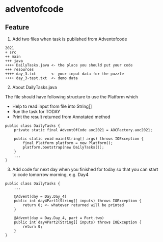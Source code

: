 # adventofcode

## Feature 

1. Add two files when task is published from Adventofcode
```
2021
+ src
++ main 
+++ java
++++ DailyTasks.java <- the place you should put your code
+++ resources
++++ day_3.txt       <- your input data for the puzzle
++++ day_3-test.txt  <- demo data
```

2. About DailyTasks.java

The file should have following structure to use the Platform which 
* Help to read input from file into String[]
* Run the task for TODAY 
* Print the result returned from Annotated method

```
public class DailyTasks {
    private static final AdventOfCode aoc2021 = AOCFactory.aoc2021;

    public static void main(String[] args) throws IOException {
        final Platform platform = new Platform();
        platform.bootstrap(new DailyTasks());
    }
    ...
}
```

3. Add code for next day when you finished for today so that you can start to code tomorrow morning, e.g. Day4
```
public class DailyTasks {
    ...

    @Advent(day = Day.Day_4)
    public int day4Part1(String[] inputs) throws IOException {
        return 0; <- whatever returned will be printed
    }

    @Advent(day = Day.Day_4, part = Part.two)
    public int day4Part2(String[] inputs) throws IOException {
        return 0;
    }
}
```




